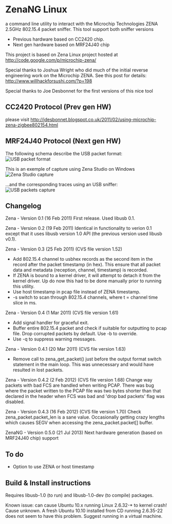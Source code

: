 ZenaNG Linux
============

a command line utility to interact with the Microchip
Technologies ZENA 2.5GHz 802.15.4 packet sniffer.
This tool support both sniffer versions
* Previous hardware based on CC2420 chip.
* Next gen hardware based on MRF24J40 chip

This project is based on Zena Linux project hosted at
http://code.google.com/p/microchip-zena/

Special thanks to Joshua Wright who did much of the initial reverse 
engineering work on the Microchip ZENA. See this post for details:
http://www.willhackforsushi.com/?p=198

Special thanks to Joe Desbonnet for the first versions of this nice tool

CC2420 Protocol (Prev gen HW)
----------------------------

please visit http://jdesbonnet.blogspot.co.uk/2011/02/using-microchip-zena-zigbee802154.html

MRF24J40 Protocol (Next gen HW)
-------------------------------
The following schema describe the USB packet format:
![USB packet format](https://raw.github.com/Mr-TI/ZenaNG/master/rs/usb_zenagn_mrf24j40.png)

This is an exemple of capture using Zena Studio on Windows
![Zena Studio capture](https://raw.github.com/Mr-TI/ZenaNG/master/rs/usb_zenang_mrf24j40_tracedump.png)

...and the corresponding traces using an USB sniffer:
![USB packets capture](https://raw.github.com/Mr-TI/ZenaNG/master/rs/usb_zenang_mrf24j40_hexdump.png)

Changelog
---------

Zena - Version 0.1 (16 Feb 2011)
First release. Used libusb 0.1.

Zena - Version 0.2 (19 Feb 2011) 
Identical in functionality to verion 0.1 except that it
uses libusb version 1.0 API (the previous version used libusb v0.1). 

Zena - Version 0.3 (25 Feb 2011)  (CVS file version 1.52)
* Add 802.15.4 channel to usbhex records as the second item in the
record after the packet timestamp (in hex). This ensure that all
packet data and metadata (reception, channel, timestamp) is
recorded. 
* If ZENA is bound to a kernel driver, it will attempt to detach
it from the kernel driver. Up do now this had to be done manually
prior to running this utility.
* Use host timestamp in pcap file instead of ZENA timestamp.
* -s <t> switch to scan through 802.15.4 channels, where t = channel
time slice in ms.

Zena - Version 0.4 (1 Mar 2011)  (CVS file version 1.61)
* Add signal handler for graceful exit.
* Buffer entire 802.15.4 packet and check if suitable for outputting
to pcap file. Drop corrupted packets by default. Use -b to override.
* Use -q to suppress warning messages.

Zena - Version 0.4.1 (20 Mar 2011) (CVS file version 1.63)
* Remove call to zena_get_packet() just before the output format switch
statement in the main loop. This was unnecessary and would have resulted
in lost packets.

Zena - Version 0.4.2 (2 Feb 2012) (CVS file version 1.68)
Change way packets with bad FCS are handled when writing PCAP. There was 
bug where the packet written to the PCAP file was two bytes shorter than 
that declared in the header when FCS was bad and 'drop bad packets' flag
was disabled.

Zena - Version 0.4.3 (16 Feb 2012) (CVS file version 1.70)
Check zena_packet.packet_len is a sane value. Occasionally getting crazy
lengths which causes SEGV when accessing the zena_packet.packet[] buffer.

ZenaNG - Version 0.5.0 (21 Jul 2013)
Next hardware generation (based on MRF24J40 chip) support

To do
-----

* Option to use ZENA or host timestamp 

Build & Install instructions
----------------------------
 
Requires libusb-1.0 (to run) and libusb-1.0-dev (to compile) packages. 

Known issue: can cause Ubuntu 10.x running Linux 2.6.32-* to kernel crash! 
Cause unknown. A fresh Ubuntu 10.10 installed from CD running 2.6.35-22 
does not seem to have this problem. Suggest running in a virtual machine.
